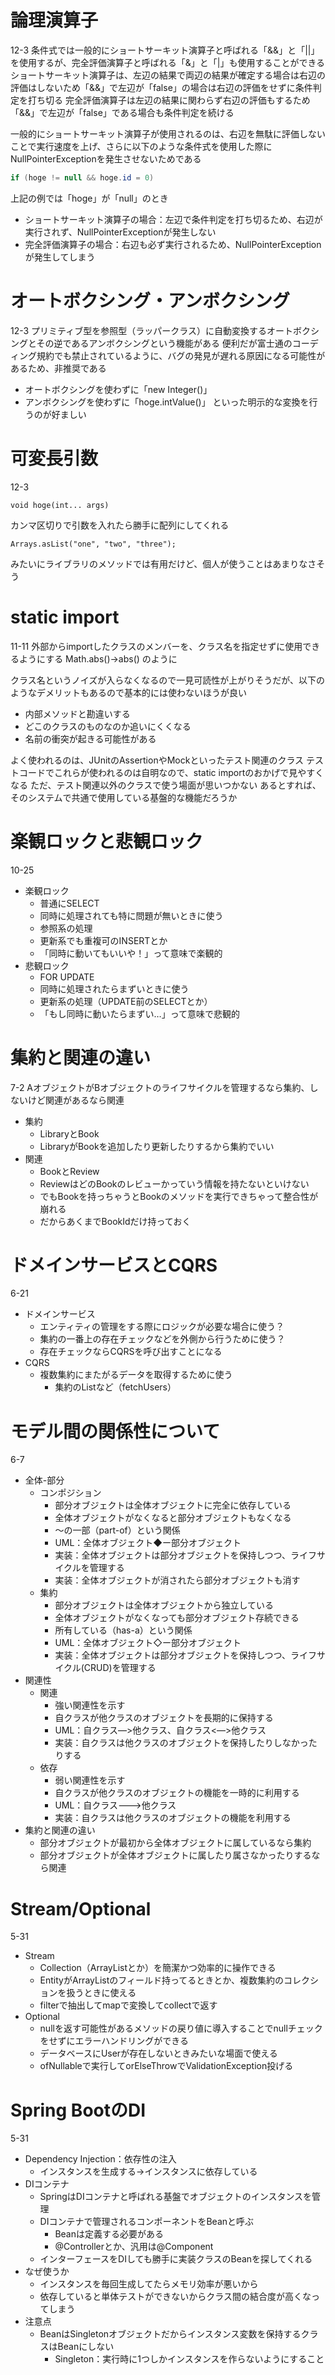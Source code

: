 # 論理演算子
12-3
条件式では一般的にショートサーキット演算子と呼ばれる「&&」と「||」を使用するが、完全評価演算子と呼ばれる「&」と「|」も使用することができる
ショートサーキット演算子は、左辺の結果で両辺の結果が確定する場合は右辺の評価はしないため「&&」で左辺が「false」の場合は右辺の評価をせずに条件判定を打ち切る
完全評価演算子は左辺の結果に関わらず右辺の評価もするため「&&」で左辺が「false」である場合も条件判定を続ける

一般的にショートサーキット演算子が使用されるのは、右辺を無駄に評価しないことで実行速度を上げ、さらに以下のような条件式を使用した際にNullPointerExceptionを発生させないためである
```java
if (hoge != null && hoge.id = 0)
```
上記の例では「hoge」が「null」のとき
- ショートサーキット演算子の場合：左辺で条件判定を打ち切るため、右辺が実行されず、NullPointerExceptionが発生しない
- 完全評価演算子の場合：右辺も必ず実行されるため、NullPointerExceptionが発生してしまう

# オートボクシング・アンボクシング
12-3
プリミティブ型を参照型（ラッパークラス）に自動変換するオートボクシングとその逆であるアンボクシングという機能がある
便利だが富士通のコーディング規約でも禁止されているように、バグの発見が遅れる原因になる可能性があるため、非推奨である
- オートボクシングを使わずに「new Integer()」
- アンボクシングを使わずに「hoge.intValue()」
といった明示的な変換を行うのが好ましい

# 可変長引数
12-3
```
void hoge(int... args)
```
カンマ区切りで引数を入れたら勝手に配列にしてくれる
```
Arrays.asList("one", "two", "three");
```
みたいにライブラリのメソッドでは有用だけど、個人が使うことはあまりなさそう

# static import
11-11
外部からimportしたクラスのメンバーを、クラス名を指定せずに使用できるようにする
Math.abs()→abs() のように

クラス名というノイズが入らなくなるので一見可読性が上がりそうだが、以下のようなデメリットもあるので基本的には使わないほうが良い
- 内部メソッドと勘違いする
- どこのクラスのものなのか追いにくくなる
- 名前の衝突が起きる可能性がある

よく使われるのは、JUnitのAssertionやMockといったテスト関連のクラス
テストコードでこれらが使われるのは自明なので、static importのおかげで見やすくなる
ただ、テスト関連以外のクラスで使う場面が思いつかない
あるとすれば、そのシステムで共通で使用している基盤的な機能だろうか

# 楽観ロックと悲観ロック
10-25
- 楽観ロック
    - 普通にSELECT
    - 同時に処理されても特に問題が無いときに使う
    - 参照系の処理
    - 更新系でも重複可のINSERTとか
    - 「同時に動いてもいいや！」って意味で楽観的
- 悲観ロック
    - FOR UPDATE
    - 同時に処理されたらまずいときに使う
    - 更新系の処理（UPDATE前のSELECTとか）
    - 「もし同時に動いたらまずい…」って意味で悲観的

# 集約と関連の違い
7-2
AオブジェクトがBオブジェクトのライフサイクルを管理するなら集約、しないけど関連があるなら関連
- 集約
    - LibraryとBook
    - LibraryがBookを追加したり更新したりするから集約でいい
- 関連
    - BookとReview
    - ReviewはどのBookのレビューかっていう情報を持たないといけない
    - でもBookを持っちゃうとBookのメソッドを実行できちゃって整合性が崩れる
    - だからあくまでBookIdだけ持っておく

# ドメインサービスとCQRS
6-21
- ドメインサービス
    - エンティティの管理をする際にロジックが必要な場合に使う？
    - 集約の一番上の存在チェックなどを外側から行うために使う？
    - 存在チェックならCQRSを呼び出すことになる
- CQRS
    - 複数集約にまたがるデータを取得するために使う
        - 集約のListなど（fetchUsers）

# モデル間の関係性について
6-7
- 全体-部分
    - コンポジション
        - 部分オブジェクトは全体オブジェクトに完全に依存している
        - 全体オブジェクトがなくなると部分オブジェクトもなくなる
        - ～の一部（part-of）という関係
        - UML：全体オブジェクト◆ー部分オブジェクト
        - 実装：全体オブジェクトは部分オブジェクトを保持しつつ、ライフサイクルを管理する
        - 実装：全体オブジェクトが消されたら部分オブジェクトも消す
    - 集約
        - 部分オブジェクトは全体オブジェクトから独立している
        - 全体オブジェクトがなくなっても部分オブジェクト存続できる
        - 所有している（has-a）という関係
        - UML：全体オブジェクト◇ー部分オブジェクト
        - 実装：全体オブジェクトは部分オブジェクトを保持しつつ、ライフサイクル(CRUD)を管理する
- 関連性
    - 関連
        - 強い関連性を示す
        - 自クラスが他クラスのオブジェクトを長期的に保持する
        - UML：自クラス―>他クラス、自クラス<―>他クラス
        - 実装：自クラスは他クラスのオブジェクトを保持したりしなかったりする
    - 依存
        - 弱い関連性を示す
        - 自クラスが他クラスのオブジェクトの機能を一時的に利用する
        - UML：自クラス--->他クラス
        - 実装：自クラスは他クラスのオブジェクトの機能を利用する
- 集約と関連の違い
    - 部分オブジェクトが最初から全体オブジェクトに属しているなら集約
    - 部分オブジェクトが全体オブジェクトに属したり属さなかったりするなら関連

# Stream/Optional
5-31
- Stream
    - Collection（ArrayListとか）を簡潔かつ効率的に操作できる
    - EntityがArrayListのフィールド持ってるときとか、複数集約のコレクションを扱うときに使える
    - filterで抽出してmapで変換してcollectで返す
- Optional
    - nullを返す可能性があるメソッドの戻り値に導入することでnullチェックをせずにエラーハンドリングができる
    - データベースにUserが存在しないときみたいな場面で使える
    - ofNullableで実行してorElseThrowでValidationException投げる

# Spring BootのDI
5-31
- Dependency Injection：依存性の注入
    - インスタンスを生成する→インスタンスに依存している
- DIコンテナ
    - SpringはDIコンテナと呼ばれる基盤でオブジェクトのインスタンスを管理
    - DIコンテナで管理されるコンポーネントをBeanと呼ぶ
        - Beanは定義する必要がある
        - @Controllerとか、汎用は@Component
    - インターフェースをDIしても勝手に実装クラスのBeanを探してくれる
- なぜ使うか
    - インスタンスを毎回生成してたらメモリ効率が悪いから
    - 依存していると単体テストができないからクラス間の結合度が高くなってしまう
- 注意点
    - BeanはSingletonオブジェクトだからインスタンス変数を保持するクラスはBeanにしない
        - Singleton：実行時に1つしかインスタンスを作らないようにすること
